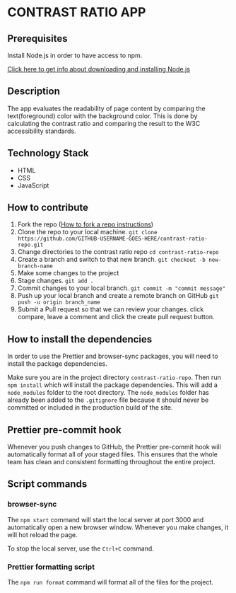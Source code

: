 # CONTRAST RATIO APP

## Prerequisites

Install Node.js in order to have access to npm.

[Click here to get info about downloading and installing Node.js](https://docs.npmjs.com/downloading-and-installing-node-js-and-npm)

## Description

The app evaluates the readability of page content by comparing the text(foreground) color with the background color. This is done by calculating the contrast ratio and comparing the result to the W3C accessibility standards.

## Technology Stack

- HTML
- CSS
- JavaScript

## How to contribute

1.  Fork the repo ([How to fork a repo instructions](https://docs.github.com/en/get-started/quickstart/fork-a-repo))
2.  Clone the repo to your local machine. `git clone https://github.com/GITHUB-USERNAME-GOES-HERE/contrast-ratio-repo.git`
3.  Change directories to the contrast ratio repo `cd contrast-ratio-repo`
4.  Create a branch and switch to that new branch. `git checkout -b new-branch-name`
5.  Make some changes to the project
6.  Stage changes. `git add .`
7.  Commit changes to your local branch. `git commit -m "commit message"`
8.  Push up your local branch and create a remote branch on GitHub `git push -u origin branch_name`
9.  Submit a Pull request so that we can review your changes. click compare, leave a comment and click the create pull request button.

## How to install the dependencies

In order to use the Prettier and browser-sync packages, you will need to install the package dependencies.

Make sure you are in the project directory `contrast-ratio-repo`.
Then run `npm install` which will install the package dependencies.
This will add a `node_modules` folder to the root directory.
The `node_modules` folder has already been added to the `.gitignore` file because it should never be committed or included in the production build of the site.

## Prettier pre-commit hook

Whenever you push changes to GitHub, the Prettier pre-commit hook will automatically format all of your staged files. This ensures that the whole team has clean and consistent formatting throughout the entire project.

## Script commands

### browser-sync

The `npm start` command will start the local server at port 3000 and automatically open a new browser window. Whenever you make changes, it will hot reload the page.

To stop the local server, use the `Ctrl+C` command.

### Prettier formatting script

The `npm run format` command will format all of the files for the project.
